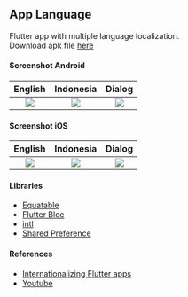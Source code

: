 ## App Language ###

Flutter app with multiple language localization.  
Download apk file [here](https://www.dropbox.com/s/l1v7nateqo75bzb)

#### Screenshot Android ####
| English | Indonesia | Dialog |
| :---: | :---: | :---: |
| ![](https://images2.imgbox.com/7a/54/PBFsZ1aQ_o.png) | ![](https://images2.imgbox.com/f9/bc/rGofAsmf_o.png) | ![](https://images2.imgbox.com/fc/d8/9rIiYNW1_o.png) |

#### Screenshot iOS ####
| English | Indonesia | Dialog |
| :---: | :---: | :---: |
| ![](https://images2.imgbox.com/ec/e4/pAknpCTs_o.png) | ![](https://images2.imgbox.com/8b/28/4kywguqY_o.png) | ![](https://images2.imgbox.com/8e/c3/l21Df4jr_o.png) |

#### Libraries ####
- [Equatable](https://pub.dev/packages/equatable)
- [Flutter Bloc](https://pub.dev/packages/flutter_bloc)
- [intl](https://pub.dev/packages/intl)
- [Shared Preference](https://pub.dev/packages/shared_preferences)

#### References ####
 - [Internationalizing Flutter apps](https://docs.flutter.dev/development/accessibility-and-localization/internationalization)
 - [Youtube](https://www.youtube.com/watch?v=Zw4KoorVxgg)